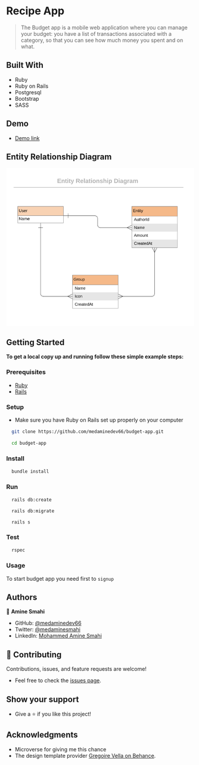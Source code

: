 # Recipe App

> The Budget app is a mobile web application where you can manage your budget: you have a list of transactions associated with a category, so that you can see how much money you spent and on what.

## Built With

- Ruby
- Ruby on Rails
- Postgresql
- Bootstrap
- SASS

## Demo

- [Demo link](https://medamine-budget-app.herokuapp.com/)

## Entity Relationship Diagram

![screenshot](./app/assets/images/erd_diagram.png)


## Getting Started

**To get a local copy up and running follow these simple example steps:**

### Prerequisites

- [Ruby](https://www.ruby-lang.org/en/)
- [Rails](https://gorails.com/)

### Setup

- Make sure you have Ruby on Rails set up properly on your computer

``` sh 
  git clone https://github.com/medaminedev66/budget-app.git
``` 
``` sh 
  cd budget-app
```

### Install

```sh
  bundle install
```

### Run

```
  rails db:create
```

```
  rails db:migrate
```

```
  rails s
```

### Test

```sh
  rspec
```
### Usage

To start budget app you need first to `signup`

## Authors

👤 **Amine Smahi**

- GitHub: [@medaminedev66](https://github.com/medaminedev66)
- Twitter: [@medaminesmahi](https://twitter.com/medaminesmahi)
- LinkedIn: [Mohammed Amine Smahi ](https://www.linkedin.com/in/md-amine-smahi/)

## 🤝 Contributing

Contributions, issues, and feature requests are welcome!

- Feel free to check the [issues page](https://github.com/faizi2500/recipe-app/issues).



## Show your support

- Give a ⭐️ if you like this project!



## Acknowledgments

- Microverse for giving me this chance
- The design template provider [Gregoire Vella on Behance](https://www.behance.net/gregoirevella).
